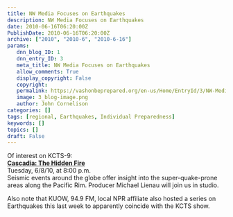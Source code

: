 ```yaml
---
title: NW Media Focuses on Earthquakes
description: NW Media Focuses on Earthquakes
date: 2010-06-16T06:20:00Z
PublishDate: 2010-06-16T06:20:00Z
archive: ["2010", "2010-6", "2010-6-16"]
params:
   dnn_blog_ID: 1
   dnn_entry_ID: 3
   meta_title: NW Media Focuses on Earthquakes
   allow_comments: True
   display_copyright: False
   copyright: 
   permalink: https://vashonbeprepared.org/en-us/Home/EntryId/3/NW-Media-Focuses-on-Earthquakes
   image: 3_blog-image.png
   author: John Cornelison
categories: []
tags: [regional, Earthquakes, Individual Preparedness]
keywords: []
topics: []
draft: False
---
```


<p>Of interest on KCTS-9: <br />
<a href="http://app.bronto.com/public/?q=ulink&amp;fn=Link&amp;ssid=9943&amp;id=g6oyuoq4oz4winrmpxt7kqdfwu40l&amp;id2=b3v1j7ux63g8vj7hw15ui1iwlb6x4&amp;subscriber_id=cartoeqiwfiyekvcznjwlbbmdqbxbpk&amp;delivery_id=biytmngowngkiltikfkexoknksksbbj&amp;ceid=C7wD6AAAAAAAAAAAAAAFNH4o&amp;deid=C78D7gAAAAAAAAAAAAAAOKzd&amp;meid=C78D6wAAAAAAAAAAAAAABvq7&amp;ec=fe3040"><strong>Cascadia: The Hidden Fire</strong></a> <br />
Tuesday, 6/8/10, at 8:00 p.m. <br />
Seismic events around the globe offer insight into the super-quake-prone areas along the Pacific Rim. Producer Michael Lienau will join us in studio.</p>
<p>Also note that KUOW, 94.9 FM, local NPR affiliate also hosted a series on Earthquakes this last week to apparently coincide with the KCTS show.</p>
